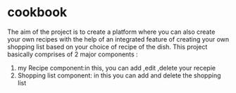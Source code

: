 # cookbook
The aim of the project is to create a platform where you can also create your own recipes with the help of an integrated feature of creating your own shopping list based on your choice of recipe of the dish. This project basically comprises of 2 major components :
1. my Recipe component:in this, you can add ,edit ,delete your recepie
2. Shopping list component: in this you can add and delete the shopping list
